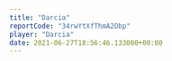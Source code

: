 ```yaml
---
title: "Darcia"
reportCode: "34rwYtXfThmA2Dbp"
player: "Darcia"
date: 2021-06-27T18:56:46.133000+00:00
---
```

